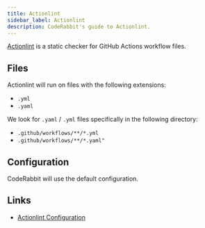 ```yaml
---
title: Actionlint
sidebar_label: Actionlint
description: CodeRabbit's guide to Actionlint.
---
```


[Actionlint](https://github.com/rhysd/actionlint/) is a static checker for GitHub Actions workflow files.

## Files

Actionlint will run on files with the following extensions:

- `.yml`
- `.yaml`

We look for `.yaml` / `.yml` files specifically in the following directory:

- `.github/workflows/**/*.yml`
- `.github/workflows/**/*.yaml"`

## Configuration

CodeRabbit will use the default configuration.

## Links

- [Actionlint Configuration](https://github.com/rhysd/actionlint/blob/main/docs/config.md/)
